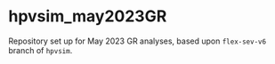# hpvsim_may2023GR

Repository set up for May 2023 GR analyses, based upon `flex-sev-v6` branch of `hpvsim`.
